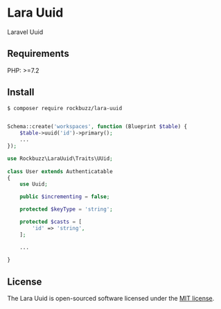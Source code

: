 # Lara Uuid

Laravel Uuid

## Requirements

PHP: >=7.2

## Install

```bash
$ composer require rockbuzz/lara-uuid
```

```php

Schema::create('workspaces', function (Blueprint $table) {
    $table->uuid('id')->primary();
    ...
});

use Rockbuzz\LaraUuid\Traits\UUid;
	
class User extends Authenticatable
{
    use Uuid;

    public $incrementing = false;

    protected $keyType = 'string';

    protected $casts = [
        'id' => 'string',
    ];

    ...
	    
}
```

## License

The Lara Uuid is open-sourced software licensed under the [MIT license](https://opensource.org/licenses/MIT).